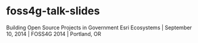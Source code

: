 foss4g-talk-slides
==================

Building Open Source Projects in Government Esri Ecosystems | September 10, 2014 | FOSS4G 2014 | Portland, OR
